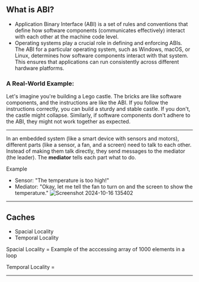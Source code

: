 ## What is ABI?
- Application Binary Interface (ABI) is a set of rules and conventions that define how software components (communicates effectively) interact with each other at the machine code level.
- Operating systems play a crucial role in defining and enforcing ABIs. 
The ABI for a particular operating system, such as Windows, macOS, or Linux, determines how software components interact with that system. 
This ensures that applications can run consistently across different hardware platforms.

### A Real-World Example:
Let's imagine you're building a Lego castle. The bricks are like software components, and the instructions are like the ABI. 
If you follow the instructions correctly, you can build a sturdy and stable castle. 
If you don't, the castle might collapse. Similarly, if software components don't adhere to the ABI, they might not work together as expected.

-------------------------------------------------------------------------
In an embedded system (like a smart device with sensors and motors), different parts (like a sensor, a fan, and a screen) need to talk to each other. Instead of making them talk directly, they send messages to the mediator (the leader). The **mediator** tells each part what to do.

Example
- Sensor: "The temperature is too high!"
- Mediator: "Okay, let me tell the fan to turn on and the screen to show the temperature."
![Screenshot 2024-10-16 135402](https://github.com/user-attachments/assets/02de4d9c-4b84-4812-b736-9788af607edc)

--------------------------------------------------------------------------
## Caches
- Spacial Locality
- Temporal Locality

Spacial Locality = Example of the acccessing array of 1000 elements in a loop

Temporal Locality = 

--------------------------------------------------------------------------
